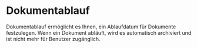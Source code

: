 # Dokumentablauf

Dokumentablauf ermöglicht es Ihnen, ein Ablaufdatum für Dokumente festzulegen. Wenn ein Dokument abläuft, wird es automatisch archiviert und ist nicht mehr für Benutzer zugänglich.
